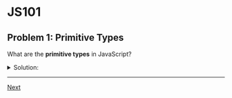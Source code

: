 # JS101
## Problem 1: Primitive Types

What are the **primitive types** in JavaScript?

<details>
<summary>Solution:</summary>

Strings, numbers, booleans, `undefined`, `null` (and Symbol and BigInt).

</details>

---

[Next](02.md)

